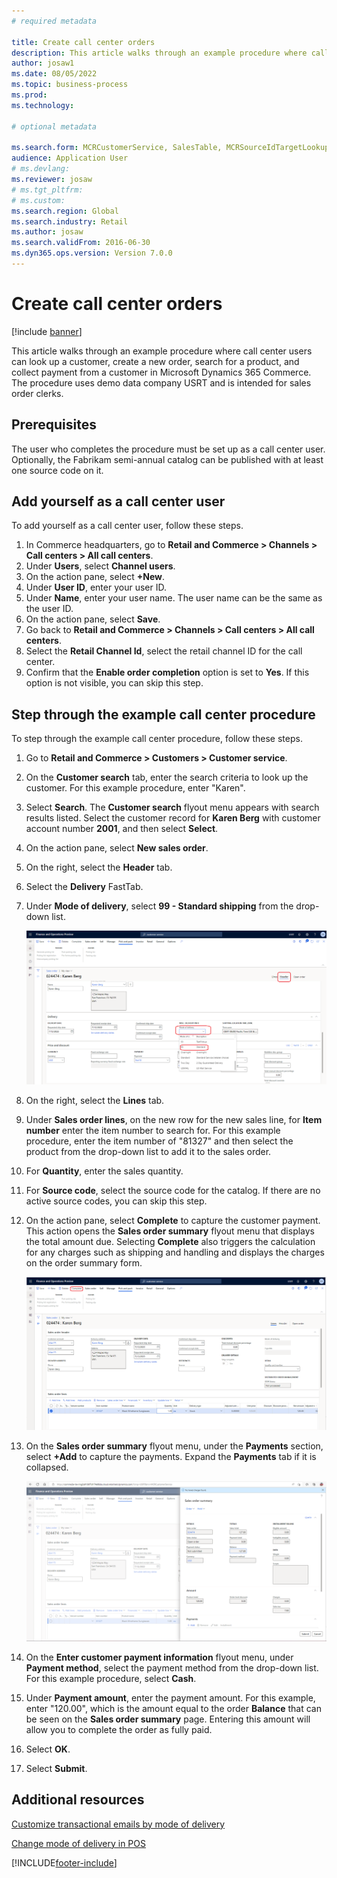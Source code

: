 ```yaml
--- 
# required metadata 
 
title: Create call center orders
description: This article walks through an example procedure where call center users can look up a customer, create a new order, search for a product, and collect payment from a customer in Microsoft Dynamics 365 Commerce. 
author: josaw1
ms.date: 08/05/2022
ms.topic: business-process 
ms.prod:  
ms.technology:  
 
# optional metadata 
 
ms.search.form: MCRCustomerService, SalesTable, MCRSourceIdTargetLookup, MCRSalesQuickQuote, MCRSalesOrderRecap, MCRCustPaymDialog, MCRCustPaymLookup   
audience: Application User 
# ms.devlang:  
ms.reviewer: josaw
# ms.tgt_pltfrm:  
# ms.custom:  
ms.search.region: Global
ms.search.industry: Retail
ms.author: josaw
ms.search.validFrom: 2016-06-30 
ms.dyn365.ops.version: Version 7.0.0 
---
```

# Create call center orders

[!include [banner](../includes/banner.md)]

This article walks through an example procedure where call center users can look up a customer, create a new order, search for a product, and collect payment from a customer in Microsoft Dynamics 365 Commerce. The procedure uses demo data company USRT and is intended for sales order clerks. 

## Prerequisites

The user who completes the procedure must be set up as a call center user. Optionally, the Fabrikam semi-annual catalog can be published with at least one source code on it. 

## Add yourself as a call center user

To add yourself as a call center user, follow these steps.

1. In Commerce headquarters, go to **Retail and Commerce \> Channels \> Call centers \> All call centers**.
1. Under **Users**, select **Channel users**.
1. On the action pane, select **+New**.
1. Under **User ID**, enter your user ID. 
1. Under **Name**, enter your user name. The user name can be the same as the user ID.
1. On the action pane, select **Save**.
1. Go back to **Retail and Commerce \> Channels \> Call centers \> All call centers**.
1. Select the **Retail Channel Id**, select the retail channel ID for the call center.
1. Confirm that the **Enable order completion** option is set to **Yes**. If this option is not visible, you can skip this step.

## Step through the example call center procedure

To step through the example call center procedure, follow these steps.

1. Go to **Retail and Commerce \> Customers \> Customer service**.
1. On the **Customer search** tab, enter the search criteria to look up the customer. For this example procedure, enter "Karen".  
1. Select **Search**. The **Customer search** flyout menu appears with search results listed. Select the customer record for **Karen Berg** with customer account number **2001**, and then select **Select**.  
1. On the action pane, select **New sales order**.
1. On the right, select the **Header** tab.
1. Select the **Delivery** FastTab.
1. Under **Mode of delivery**, select **99 - Standard shipping** from the drop-down list.

    ![Select a mode of delivery](../media/Select_Mode_of_Delivery.png)
   
1. On the right, select the **Lines** tab.

1. Under **Sales order lines**, on the new row for the new sales line, for **Item number** enter the item number to search for. For this example procedure, enter the item number of "81327" and then select the product from the drop-down list to add it to the sales order.
1. For **Quantity**, enter the sales quantity.
1. For **Source code**, select the source code for the catalog. If there are no active source codes, you can skip this step.
1. On the action pane, select **Complete** to capture the customer payment. This action opens the **Sales order summary** flyout menu that displays the total amount due. Selecting **Complete** also triggers the calculation for any charges such as shipping and handling and displays the charges on the order summary form.

    ![Select Complete](../media/Complete_button.png)

1. On the **Sales order summary** flyout menu, under the **Payments** section, select **+Add** to capture the payments. Expand the **Payments** tab if it is collapsed. 

    ![View order summary](../media/order_summary.png)

1. On the **Enter customer payment information** flyout menu, under **Payment method**, select the payment method from the drop-down list. For this example procedure, select **Cash**.  
1. Under **Payment amount**, enter the payment amount. For this example, enter "120.00", which is the amount equal to the order **Balance** that can be seen on the **Sales order summary** page. Entering this amount will allow you to complete the order as fully paid.
1. Select **OK**.
1. Select **Submit**.

    
## Additional resources

[Customize transactional emails by mode of delivery](../customize-email-delivery-mode.md)

[Change mode of delivery in POS](../pos-change-delivery-mode.md)



[!INCLUDE[footer-include](../../includes/footer-banner.md)]
